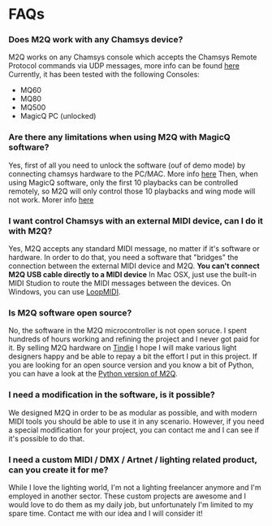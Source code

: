 # FAQs

### Does M2Q work with any Chamsys device?
M2Q works on any Chamsys console which accepts the Chamsys Remote Protocol commands via UDP messages, more info can be found [here](https://secure.chamsys.co.uk/help/documentation/magicq/udp.html)
Currently, it has been tested with the following Consoles:

- MQ60
- MQ80
- MQ500
- MagicQ PC (unlocked)


### Are there any limitations when using M2Q with MagicQ software?
Yes, first of all you need to unlock the software (ouf of demo mode) by connecting chamsys hardware to the PC/MAC. More info [here](https://secure.chamsys.co.uk/help/documentation/magicq/pc.html#_magicq_pc_mac_restrictions)
Then, when using MagicQ software, only the first 10 playbacks can be controlled remotely, so M2Q will only control those 10 playbacks and wing mode will not work. Morer info [here](https://secure.chamsys.co.uk/help/documentation/magicq/rpc.html)


### I want control Chamsys with an external MIDI device, can I do it with M2Q?
Yes, M2Q accepts any standard MIDI message, no matter if it's software or hardware. In order to do that, you need a software that "bridges" the connection between the external MIDI device and M2Q. **You can't connect M2Q USB cable directly to a MIDI device**
In Mac OSX, just use the built-in MIDI Studion to route the MIDI messages between the devices.
On Windows, you can use [LoopMIDI](https://www.tobias-erichsen.de/software/loopmidi.html).


### Is M2Q software open source?
No, the software in the M2Q microcontroller is not open soruce. I spent hundreds of hours working and refining the project and I never got paid for it.
By selling M2Q hardware on [Tindie](https://www.tindie.com/stores/lorenzofattori/) I hope I will make various light designers happy and be able to repay a bit the effort I put in this project.
If you are looking for an open source version and you know a bit of Python, you can have a look at the [Python version of M2Q](https://github.com/lorenzofattori/M2Q-python).


### I need a modification in the software, is it possible?
We designed M2Q in order to be as modular as possible, and with modern MIDI tools you should be able to use it in any scenario.
However, if you need a special modification for your project, you can contact me and I can see if it's possible to do that.


### I need a custom MIDI / DMX / Artnet / lighting related product, can you create it for me?
While I love the lighting world, I'm not a lighting freelancer anymore and I'm employed in another sector. These custom projects are awesome and I would love to do them as my daily job, but unfortunately I'm limited to my spare time.
Contact me with our idea and I will consider it!
